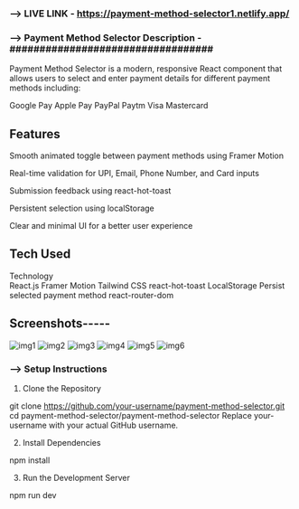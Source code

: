 ### --> LIVE LINK -   https://payment-method-selector1.netlify.app/


### --> Payment Method Selector Description -##################################
Payment Method Selector is a modern, responsive React component that allows users to select and enter payment details for different payment methods including:

Google Pay
Apple Pay
PayPal
Paytm
Visa
Mastercard

## Features ##
Smooth animated toggle between payment methods using Framer Motion

Real-time validation for UPI, Email, Phone Number, and Card inputs

Submission feedback using react-hot-toast

Persistent selection using localStorage

Clear and minimal UI for a better user experience

## Tech Used ##

Technology	
React.js
Framer Motion
Tailwind CSS
react-hot-toast	
LocalStorage	Persist selected payment method
react-router-dom


## Screenshots-----
![img1](https://github.com/user-attachments/assets/fa19b01d-9d29-46be-854b-e30f7d744bd2)
![img2](https://github.com/user-attachments/assets/0dae64e4-1765-4e8f-afdd-3c7bafb163f2)
![img3](https://github.com/user-attachments/assets/53d7afd1-da40-4cb1-a77f-0b9fc9318c5e)
![img4](https://github.com/user-attachments/assets/00ddef7c-303f-4cfc-bbab-f20340f44d49)
![img5](https://github.com/user-attachments/assets/52972534-a5d9-4320-a102-df0524a2a4e7)
![img6](https://github.com/user-attachments/assets/41a069e8-9e1b-4484-a994-2575c1d8c94e)


### --> Setup Instructions  ####
 1. Clone the Repository

git clone https://github.com/your-username/payment-method-selector.git
cd payment-method-selector/payment-method-selector
Replace your-username with your actual GitHub username.

2. Install Dependencies

npm install

3. Run the Development Server

npm run dev




